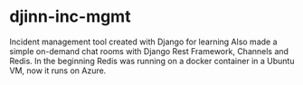# djinn-inc-mgmt
Incident management tool created with Django for learning
Also made a simple on-demand chat rooms with Django Rest Framework, Channels and Redis. In the beginning Redis was running on a docker container in a Ubuntu VM, now it runs on Azure.
